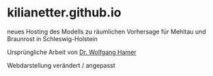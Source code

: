 # kilianetter.github.io
neues Hosting des Modells zu räumlichen Vorhersage für Mehltau und Braunrost in Schleswig-Holstein

Ursprüngliche Arbeit von [Dr. Wolfgang Hamer](https://wolfgang-hamer.de/)

Webdarstellung verändert / angepasst
